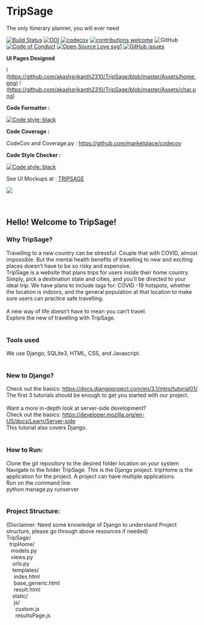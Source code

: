 # TripSage

The only Itinerary planner, you will ever need

[![Build Status](https://travis-ci.com/akashsrikanth2310/TripSage.svg?branch=master)](https://travis-ci.com/akashsrikanth2310/TripSage)
[![DOI](https://zenodo.org/badge/299120263.svg)](https://zenodo.org/badge/latestdoi/299120263)
[![codecov](https://codecov.io/gh/akashsrikanth2310/TripSage/branch/master/graph/badge.svg)](https://codecov.io/gh/akashsrikanth2310/TripSage)
[![contributions welcome](https://img.shields.io/badge/contributions-welcome-brightgreen.svg?style=flat)](https://github.com/akashsrikanth2310/TripSage/issues)
![GitHub](https://img.shields.io/github/license/TripSage/TripSage)
[![Code of Conduct](https://img.shields.io/badge/code-of%20conduct-green.svg)](https://github.com/akashsrikanth2310/TripSage/blob/master/CODE_OF_CONDUCT.md)
[![Open Source Love svg1](https://badges.frapsoft.com/os/v1/open-source.svg?v=103)](https://github.com/akashsrikanth2310/TripSage/blob/master/LICENSE)
[![GitHub issues](https://img.shields.io/github/issues/akashsrikanth2310/TripSage)](https://github.com/akashsrikanth2310/TripSage/issues)

**UI Pages Designed**

!(https://github.com/akashsrikanth2310/TripSage/blob/master/Assets/home.png)
!(https://github.com/akashsrikanth2310/TripSage/blob/master/Assets/char.png)

**Code Formatter :**

[![Code style: black](https://img.shields.io/badge/code%20style-black-000000.svg)](https://github.com/psf/black)

**Code Coverage :**

CodeCov and Coverage.py : https://github.com/marketplace/codecov

**Code Style Checker :**

[![Code style: black](https://img.shields.io/badge/code%20style-black-000000.svg)](https://github.com/psf/black)

See UI Mockups at : [TRIPSAGE](http://xd.adobe.com/view/4b11902d-7907-4938-846e-cf4fd00181af-1e42/)

[<img src = "https://github.com/TripSage/TripSage/blob/master/Assets/TripSage%20Playable.png">](https://youtu.be/N0GYVmutWzM)
</br>
</br>
</br>

## Hello! Welcome to TripSage! </br>

### Why TripSage? </br>

Travelling to a new country can be stressful. Couple that with COVID, almost impossible. But the mental health benefits of travelling to new and exciting places doesn’t have to be so risky and expensive. </br>
TripSage is a website that plans trips for users inside their home country. Simply, pick a destination state and cities, and you’ll be directed to your ideal trip. We have plans to include tags for: COVID -19 hotspots, whether the location is indoors, and the general population at that location to make sure users can practice safe travelling.</br>
</br>
A new way of life doesn’t have to mean you can’t travel.</br>
Explore the new of travelling with TripSage.</br>
</br>

### Tools used </br>

We use Django, SQLite3, HTML, CSS, and Javascript. </br>
</br>

### New to Django? </br>

Check out the basics: https://docs.djangoproject.com/en/3.1/intro/tutorial01/ </br>
The first 3 tutorials should be enough to get you started with our project. </br>
</br>
Want a more in-depth look at server-side development? </br>
Check out the basics: https://developer.mozilla.org/en-US/docs/Learn/Server-side </br>
This tutorial also covers Django.</br>
</br>

### How to Run: </br>

Clone the git repository to the desired folder location on your system
Navigate to the folder TripSage. This is the Django project. tripHome is the application for the project. A project can have multiple applications. </br>
Run on the command line: </br>
python manage.py runserver </br>
</br>

### Project Structure:</br>

(Disclaimer: Need some knowledge of Django to understand Project structure, please go through above resources if needed)</br>
TripSage/</br>
&nbsp; tripHome/</br>
&nbsp;&nbsp; models.py </br>
&nbsp;&nbsp; views.py </br>
&nbsp;&nbsp;&nbsp; urls.py </br>
&nbsp;&nbsp;&nbsp; templates/ </br>
&nbsp;&nbsp;&nbsp;&nbsp; index.html </br>
&nbsp;&nbsp;&nbsp;&nbsp; base_generic.html </br>
&nbsp;&nbsp;&nbsp;&nbsp; result.html</br>
&nbsp;&nbsp;&nbsp; static/ </br>
&nbsp;&nbsp;&nbsp;&nbsp; js/ </br>
&nbsp;&nbsp;&nbsp;&nbsp;&nbsp; custom.js </br>
&nbsp;&nbsp;&nbsp;&nbsp;&nbsp; resultsPage.js </br>
</br>
